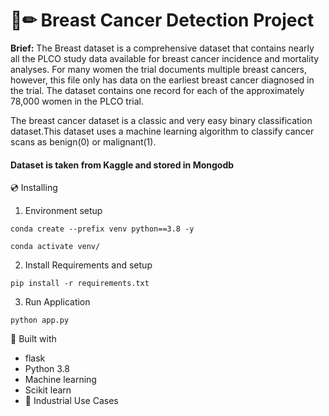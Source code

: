 # 📄✏ Breast Cancer Detection Project
**Brief:** The Breast dataset is a comprehensive dataset that contains nearly all the PLCO study data available for breast cancer incidence and mortality analyses. For many women the trial documents multiple breast cancers, however, this file only has data on the earliest breast cancer diagnosed in the trial. The dataset contains one record for each of the approximately 78,000 women in the PLCO trial.

The breast cancer dataset is a classic and very easy binary classification dataset.This dataset uses a machine learning algorithm to classify cancer scans as benign(0) or malignant(1).

#### Dataset is taken from Kaggle and stored in Mongodb


💿 Installing
1. Environment setup
```
conda create --prefix venv python==3.8 -y
```
```
conda activate venv/
````
2. Install Requirements and setup
```
pip install -r requirements.txt
```
3. Run Application
```
python app.py
```

🔧 Built with
- flask
- Python 3.8
- Machine learning
- Scikit learn
- 🏦 Industrial Use Cases
